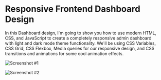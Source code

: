 # Responsive Frontend Dashboard Design #
In this Dashboard design, I'm going to show you how to use modern HTML, CSS, and JavaScript to create a completely responsive admin dashboard with light and dark mode theme functionality. We'll be using CSS Variables, CSS Grid, CSS Flexbox, Media queries for our responsive design, and CSS  transitions and animations for some cool animation effects.

![Screenshot #1](https://github.com/SahilDahat/Responsive-Front-End-Design-with-Dark-Mode/assets/90909938/0708c4e2-d068-43cf-8478-e46802b0f9d1)

![Screenshot #2](https://github.com/SahilDahat/Responsive-Front-End-Design-with-Dark-Mode/assets/90909938/678ef4bb-4dc3-4d17-9990-cbfff5821b5a)
